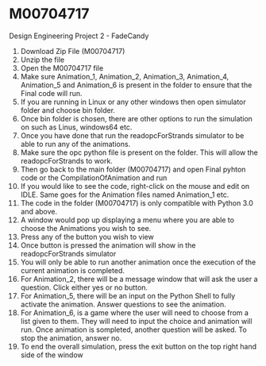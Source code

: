 # M00704717
 Design Engineering Project 2 - FadeCandy 

1. Download Zip File (M00704717)
2. Unzip the file
3. Open the M00704717 file
4. Make sure Animation_1, Animation_2, Animation_3, Animation_4, Animation_5 and Animation_6 is present in the folder to ensure that the Final code will run.
5. If you are running in Linux or any other windows then open simulator folder and choose bin folder.
6. Once bin folder is chosen, there are other options to run the simulation on such as Linus, windows64 etc. 
7. Once you have done that run the readopcForStrands simulator to be able to run any of the animations.
8. Make sure the opc python file is present on the folder. This will allow the readopcForStrands to work.
9. Then go back to the main folder (M00704717) and open Final pyhton code or the CompilationOfAnimation and run
10. If you would like to see the code, right-click on the mouse and edit on IDLE. Same goes for the Animation files named Animation_1 etc. 
11. The code in the folder (M00704717) is only compatible with Python 3.0 and above.
12. A window would pop up displaying a menu where you are able to choose the Animations you wish to see.
13. Press any of the button you wish to view
14. Once button is pressed the animation will show in the readopcForStrands simulator
15. You will only be able to run another animation once the execution of the current animation is completed. 
16. For Animation_2, there will be a message window that will ask the user a question. Click either yes or no button. 
17. For Animation_5, there will be an input on the Python Shell to fully activate the animation. Answer questions to see the animation.
18. For Animation_6, is a game where the user will need to choose from a list given to them. They will need to input the choice and animation will run. Once animation is sompleted, another question will be asked. To stop the animation, answer no.
19. To end the overall simulation, press the exit button on the top right hand side of the window
